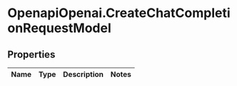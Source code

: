 # OpenapiOpenai.CreateChatCompletionRequestModel

## Properties

Name | Type | Description | Notes
------------ | ------------- | ------------- | -------------


